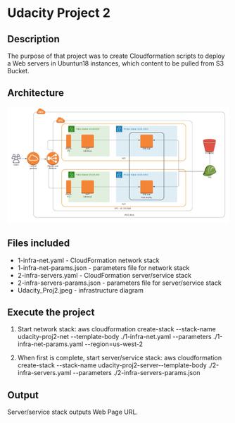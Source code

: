# Udacity Project 2
## Description
The purpose of that project was to create Cloudformation scripts to deploy a Web servers in Ubuntun18 instances, which content to be pulled from S3 Bucket. 

## Architecture
![Architecture](./Udacity_Proj2.jpeg)

## Files included
* 1-infra-net.yaml - CloudFormation network stack
* 1-infra-net-params.json - parameters file for network stack
* 2-infra-servers.yaml - CloudFormation server/service stack
* 2-infra-servers-params.json - parameters file for server/service stack
* Udacity_Proj2.jpeg - infrastructure diagram

## Execute the project
1. Start network stack:
aws cloudformation create-stack --stack-name udacity-proj2-net --template-body ./1-infra-net.yaml --parameters ./1-infra-net-params.yaml --region=us-west-2

2. When first is complete, start server/service stack:
aws cloudformation create-stack --stack-name udacity-proj2-server--template-body ./2-infra-servers.yaml --parameters ./2-infra-servers-params.json

## Output
Server/service stack outputs Web Page URL.

